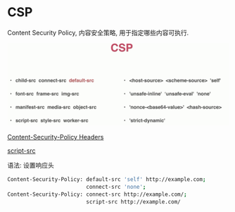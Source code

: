 # CSP

Content Security Policy, 内容安全策略, 用于指定哪些内容可执行.

![](./media/csp.png)

[Content-Security-Policy Headers](https://developer.mozilla.org/en-US/docs/Web/HTTP/Headers/Content-Security-Policy)

[script-src](https://developer.mozilla.org/en-US/docs/Web/HTTP/Headers/Content-Security-Policy/script-src)

语法: 设置响应头

```bash
Content-Security-Policy: default-src 'self' http://example.com;
                         connect-src 'none';
Content-Security-Policy: connect-src http://example.com/;
                         script-src http://example.com/
```